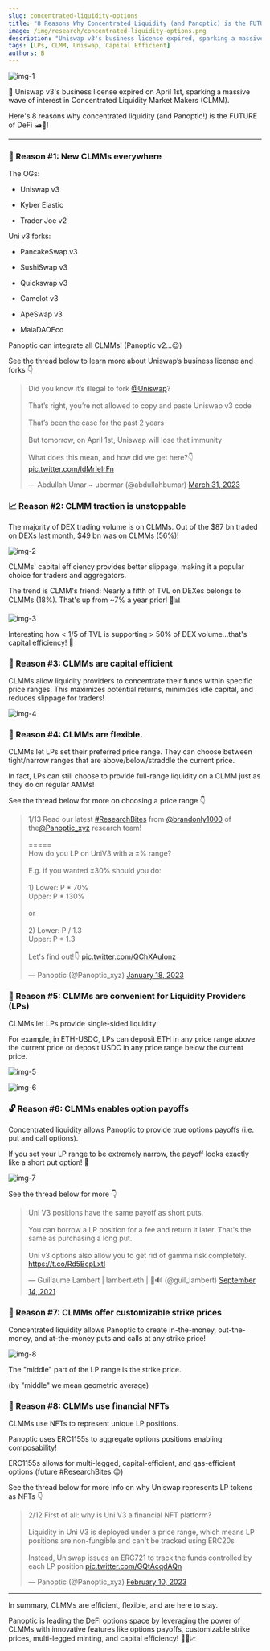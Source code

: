 ```yaml
---
slug: concentrated-liquidity-options
title: "8 Reasons Why Concentrated Liquidity (and Panoptic) is the FUTURE"
image: /img/research/concentrated-liquidity-options.png
description: "Uniswap v3's business license expired, sparking a massive wave of interest in Concentrated Liquidity Market Makers (CLMM). Here's why concentrated liquidity is here to stay."
tags: [LPs, CLMM, Uniswap, Capital Efficient]
authors: B
---
```

![img-1](./img-1.gif)

🌊 Uniswap v3's business license expired on April 1st, sparking a massive wave of interest in Concentrated Liquidity Market Makers (CLMM).

Here's 8 reasons why concentrated liquidity (and Panoptic!) is the FUTURE of DeFi 🛥️🚀!

<!--truncate-->

----------

### 🍴 Reason #1: New CLMMs everywhere

The OGs:

-   Uniswap v3
    
-   Kyber Elastic
    
-   Trader Joe v2
    

Uni v3 forks:

-   PancakeSwap v3
    
-   SushiSwap v3
    
-   Quickswap v3
    
-   Camelot v3
    
-   ApeSwap v3
    
-   MaiaDAOEco
    

Panoptic can integrate all CLMMs! (Panoptic v2...😉)

See the thread below to learn more about Uniswap’s business license and forks 👇

<blockquote class="twitter-tweet" data-conversation="none"><p lang="en" dir="ltr">Did you know it’s illegal to fork <a href="https://twitter.com/Uniswap?ref_src=twsrc%5Etfw">@Uniswap</a>? <br/><br/>That’s right, you’re not allowed to copy and paste Uniswap v3 code<br/><br/>That’s been the case for the past 2 years<br/><br/>But tomorrow, on April 1st, Uniswap will lose that immunity <br/><br/>What does this mean, and how did we get here?👇 <a href="https://t.co/ldMrIeIrFn">pic.twitter.com/ldMrIeIrFn</a></p>&mdash; Abdullah Umar ~ ubermar (@abdullahbumar) <a href="https://twitter.com/abdullahbumar/status/1641896618097090560?ref_src=twsrc%5Etfw">March 31, 2023</a></blockquote> <script async src="https://platform.twitter.com/widgets.js" charset="utf-8"></script>

### 📈 Reason #2: CLMM traction is unstoppable

The majority of DEX trading volume is on CLMMs. Out of the $87 bn traded on DEXs last month, $49 bn was on CLMMs (56%)!

![img-2](./img-2.png)

CLMMs' capital efficiency provides better slippage, making it a popular choice for traders and aggregators.

The trend is CLMM's friend: Nearly a fifth of TVL on DEXes belongs to CLMMs (18%). That's up from ~7% a year prior! 🚀📊

![img-3](./img-3.png)

Interesting how < 1/5 of TVL is supporting > 50% of DEX volume...that's capital efficiency! 🤯

### 🎯 Reason #3: CLMMs are capital efficient

CLMMs allow liquidity providers to concentrate their funds within specific price ranges. This maximizes potential returns, minimizes idle capital, and reduces slippage for traders!

![img-4](./img-4.jpg)

### 🙆 Reason #4: CLMMs are flexible.

CLMMs let LPs set their preferred price range. They can choose between tight/narrow ranges that are above/below/straddle the current price.

In fact, LPs can still choose to provide full-range liquidity on a CLMM just as they do on regular AMMs!

See the thread below for more on choosing a price range 👇

<blockquote class="twitter-tweet" data-conversation="none"><p lang="en" dir="ltr">1/13 Read our latest <a href="https://twitter.com/hashtag/ResearchBites?src=hash&amp;ref_src=twsrc%5Etfw">#ResearchBites</a> from <a href="https://twitter.com/brandonly1000?ref_src=twsrc%5Etfw">@brandonly1000</a> of the<a href="https://twitter.com/Panoptic_xyz?ref_src=twsrc%5Etfw">@Panoptic_xyz</a> research team!<br/><br/>=====<br/>How do you LP on UniV3 with a ±% range?<br/><br/>E.g. if you wanted ±30% should you do:<br/><br/>1) Lower: P * 70%<br/> Upper: P * 130%<br/><br/>or<br/><br/>2) Lower: P / 1.3<br/> Upper: P * 1.3<br/><br/>Let&#39;s find out!👇 <a href="https://t.co/QChXAuIonz">pic.twitter.com/QChXAuIonz</a></p>&mdash; Panoptic (@Panoptic_xyz) <a href="https://twitter.com/Panoptic_xyz/status/1615816389490802689?ref_src=twsrc%5Etfw">January 18, 2023</a></blockquote> <script async src="https://platform.twitter.com/widgets.js" charset="utf-8"></script>

### 🏪 Reason #5: CLMMs are convenient for Liquidity Providers (LPs)

CLMMs let LPs provide single-sided liquidity:

For example, in ETH-USDC, LPs can deposit ETH in any price range above the current price or deposit USDC in any price range below the current price.  

![img-5](./img-5.png)

![img-6](./img-6.png)

### 🔓 Reason #6: CLMMs enables option payoffs

Concentrated liquidity allows Panoptic to provide true options payoffs (i.e. put and call options).

If you set your LP range to be extremely narrow, the payoff looks exactly like a short put option! 🤯

![img-7](./img-7.gif)

See the thread below for more 👇

<blockquote class="twitter-tweet"><p lang="en" dir="ltr">Uni V3 positions have the same payoff as short puts. <br/><br/>You can borrow a LP position for a fee and return it later. That&#39;s the same as purchasing a long put. <br/><br/>Uni v3 options also allow you to get rid of gamma risk completely. <a href="https://t.co/Rd5BcpLxtI">https://t.co/Rd5BcpLxtI</a></p>&mdash; Guillaume Lambert | lambert.eth | 🦇🔊 (@guil_lambert) <a href="https://twitter.com/guil_lambert/status/1437751046483365891?ref_src=twsrc%5Etfw">September 14, 2021</a></blockquote> <script async src="https://platform.twitter.com/widgets.js" charset="utf-8"></script>

### 🫶 Reason #7: CLMMs offer customizable strike prices

Concentrated liquidity allows Panoptic to create in-the-money, out-the-money, and at-the-money puts and calls at any strike price!

![img-8](./img-8.jpg)

The "middle" part of the LP range is the strike price.

(by "middle" we mean geometric average)

### 🧩 Reason #8: CLMMs use financial NFTs

CLMMs use NFTs to represent unique LP positions.

Panoptic uses ERC1155s to aggregate options positions enabling composability!

ERC1155s allows for multi-legged, capital-efficient, and gas-efficient options (future #ResearchBites 😉)

See the thread below for more info on why Uniswap represents LP tokens as NFTs 👇

<blockquote class="twitter-tweet" data-conversation="none"><p lang="en" dir="ltr">2/12 First of all: why is Uni V3 a financial NFT platform?<br/><br/>Liquidity in Uni V3 is deployed under a price range, which means LP positions are non-fungible and can&#39;t be tracked using ERC20s<br/><br/>Instead, Uniswap issues an ERC721 to track the funds controlled by each LP position <a href="https://t.co/GQtAcqdAQn">pic.twitter.com/GQtAcqdAQn</a></p>&mdash; Panoptic (@Panoptic_xyz) <a href="https://twitter.com/Panoptic_xyz/status/1624128603414994944?ref_src=twsrc%5Etfw">February 10, 2023</a></blockquote> <script async src="https://platform.twitter.com/widgets.js" charset="utf-8"></script>

----------

In summary, CLMMs are efficient, flexible, and are here to stay.

Panoptic is leading the DeFi options space by leveraging the power of CLMMs with innovative features like options payoffs, customizable strike prices, multi-legged minting, and capital efficiency! 🚀🌐📈